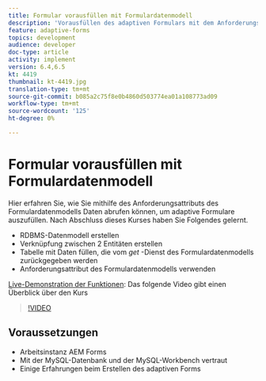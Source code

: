 ```yaml
---
title: Formular vorausfüllen mit Formulardatenmodell
description: 'Vorausfüllen des adaptiven Formulars mit dem Anforderungsattribut des Formulardatenmodells '
feature: adaptive-forms
topics: development
audience: developer
doc-type: article
activity: implement
version: 6.4,6.5
kt: 4419
thumbnail: kt-4419.jpg
translation-type: tm+mt
source-git-commit: b085a2c75f8e0b4860d503774ea01a108773ad09
workflow-type: tm+mt
source-wordcount: '125'
ht-degree: 0%

---
```



# Formular vorausfüllen mit Formulardatenmodell

Hier erfahren Sie, wie Sie mithilfe des Anforderungsattributs des Formulardatenmodells Daten abrufen können, um adaptive Formulare auszufüllen.
Nach Abschluss dieses Kurses haben Sie Folgendes gelernt.

* RDBMS-Datenmodell erstellen
* Verknüpfung zwischen 2 Entitäten erstellen
* Tabelle mit Daten füllen, die vom _get_ -Dienst des Formulardatenmodells zurückgegeben werden
* Anforderungsattribut des Formulardatenmodells verwenden


[Live-Demonstration der Funktionen](https://forms.enablementadobe.com/content/dam/formsanddocuments/fdmwithrequestparameterinurl/jcr:content?wcmmode=disabled&amp;empID=207): Das folgende Video gibt einen Überblick über den Kurs
>[!VIDEO](https://video.tv.adobe.com/v/36387/quality=9)

## Voraussetzungen

* Arbeitsinstanz AEM Forms
* Mit der MySQL-Datenbank und der MySQL-Workbench vertraut
* Einige Erfahrungen beim Erstellen des adaptiven Forms

